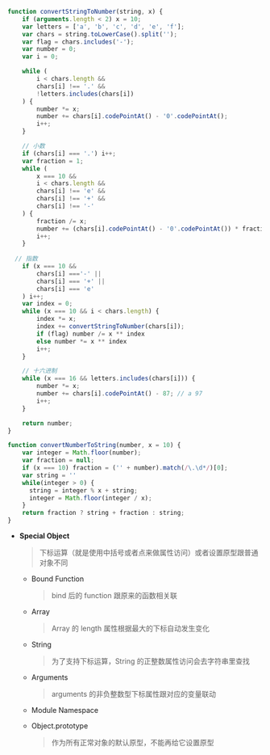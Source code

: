   ```js
  function convertStringToNumber(string, x) {
      if (arguments.length < 2) x = 10;
      var letters = ['a', 'b', 'c', 'd', 'e', 'f'];
      var chars = string.toLowerCase().split('');
      var flag = chars.includes('-');
      var number = 0;
      var i = 0;
  
      while (
          i < chars.length &&
          chars[i] !== '.' &&
          !letters.includes(chars[i])
      ) {
          number *= x;
          number += chars[i].codePointAt() - '0'.codePointAt();
          i++;
      }
  
      // 小数 
      if (chars[i] === '.') i++;    
      var fraction = 1;
      while (
          x === 10 &&
          i < chars.length &&
          chars[i] !== 'e' &&
          chars[i] !== '+' &&
          chars[i] !== '-'
      ) {
          fraction /= x;
          number += (chars[i].codePointAt() - '0'.codePointAt()) * fraction;
          i++;
      }
      
  	// 指数
      if (x === 10 &&
          chars[i] ==='-' ||
          chars[i] === '+' ||
          chars[i] === 'e'
      ) i++;
      var index = 0;
      while (x === 10 && i < chars.length) {
          index *= x;
          index += convertStringToNumber(chars[i]);
          if (flag) number /= x ** index
          else number *= x ** index
          i++;
      }
  
      // 十六进制
      while (x === 16 && letters.includes(chars[i])) {
          number *= x;
          number += chars[i].codePointAt() - 87; // a 97
          i++;
      }
  
      return number;
  }
  ```

  ```	js
  function convertNumberToString(number, x = 10) {
      var integer = Math.floor(number);
      var fraction = null;
      if (x === 10) fraction = ('' + number).match(/\.\d*/)[0];
      var string = ''
      while(integer > 0) {
        string = integer % x + string;
        integer = Math.floor(integer / x);
      }
      return fraction ? string + fraction : string;
  }
  ```

* **Special Object**

  > 下标运算（就是使用中括号或者点来做属性访问）或者设置原型跟普通对象不同

  * Bound Function 

    > bind 后的 function 跟原来的函数相关联

  * Array

    > Array 的 length 属性根据最大的下标自动发生变化

  * String

    > 为了支持下标运算，String 的正整数属性访问会去字符串里查找

  * Arguments

    > arguments 的非负整数型下标属性跟对应的变量联动

  * Module Namespace 

  * Object.prototype

    > 作为所有正常对象的默认原型，不能再给它设置原型